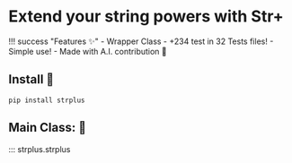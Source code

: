 
# Extend your string powers with Str+


!!! success "Features ✨️"
    - Wrapper Class
    - +234 test in 32 Tests files!
    - Simple use!
    - Made with A.I. contribution 🤖 

## Install 📀 

```
pip install strplus
```

## Main Class: 🚀

::: strplus.strplus